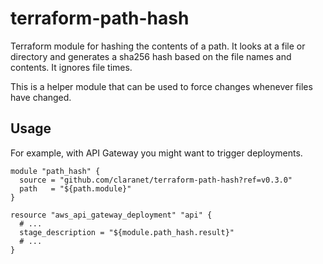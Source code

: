 # terraform-path-hash

Terraform module for hashing the contents of a path. It looks at a file or directory and generates a sha256 hash based on the file names and contents. It ignores file times.

This is a helper module that can be used to force changes whenever files have changed. 

## Usage

For example, with API Gateway you might want to trigger deployments.

```hcl
module "path_hash" {
  source = "github.com/claranet/terraform-path-hash?ref=v0.3.0"
  path   = "${path.module}"
}

resource "aws_api_gateway_deployment" "api" {
  # ...
  stage_description = "${module.path_hash.result}"
  # ...
}
```
